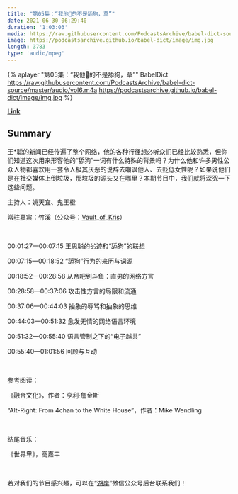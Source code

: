 ```yaml
---
title: "第05集：“我他🐎的不是舔狗，草”"
date: 2021-06-30 06:29:40
duration: '1:03:03'
media: https://raw.githubusercontent.com/PodcastsArchive/babel-dict-source/master/audio/vol6.m4a
image: https://podcastsarchive.github.io/babel-dict/image/img.jpg
length: 3783
type: 'audio/mpeg'
---
```


{% aplayer "第05集：“我他🐎的不是舔狗，草”" BabelDict  https://raw.githubusercontent.com/PodcastsArchive/babel-dict-source/master/audio/vol6.m4a https://podcastsarchive.github.io/babel-dict/image/img.jpg %}

**[Link](https://www.xiaoyuzhoufm.com/episode/60dc115c38006d43c60be03e)**

## Summary
<p>王*聪的新闻已经传遍了整个网络，他的各种行径想必听众们已经比较熟悉，但你们知道这次用来形容他的“舔狗”一词有什么特殊的背景吗？为什么他和许多男性公众人物都喜欢用一套令人极其厌恶的说辞去嘲讽他人、去贬低女性呢？如果说他们是在社交媒体上倒垃圾，那垃圾的源头又在哪里？本期节目中，我们就将深究一下这些问题。</p><p>主持人：姚天宜、鬼王橙</p><p>常驻嘉宾：竹溪（公众号：<a href="https://mp.weixin.qq.com/mp/profile_ext?__biz=MjM5MzgwODIyNw%3D%3D&amp;action=home&amp;scene=124#wechat_redirect" rel="nofollow">Vault_of_Kris</a>）</p><p><br /></p><p>00:01:27—00:07:15 王思聪的劣迹和“舔狗”的联想</p><p>00:07:15—00:18:52 “舔狗”行为的来历与词源</p><p>00:18:52—00:28:58 从帝吧到斗鱼：直男的网络方言</p><p>00:28:58—00:37:06 攻击性方言的局限和流通</p><p>00:37:06—00:44:03 抽象的辱骂和抽象的思维</p><p>00:44:03—00:51:32 愈发无情的网络语言环境</p><p>00:51:32—00:55:40 语言管制之下的“电子越共”</p><p>00:55:40—01:01:56 回顾与互动</p><p><br /></p><p>参考阅读：</p><p>《融合文化》，作者：亨利·詹金斯</p><p>“Alt-Right: From 4chan to the White House”，作者：Mike Wendling</p><p><br /></p><p>结尾音乐：</p><p>《世界卑》，高嘉丰</p><p><br /></p><p>若对我们的节目感兴趣，可以在“<a href="https://mp.weixin.qq.com/mp/profile_ext?__biz=MzkwODI0ODQwMA%3D%3D&amp;action=home&amp;scene=124#wechat_redirect" rel="nofollow">湖岸</a>”微信公众号后台联系我们！</p>
    